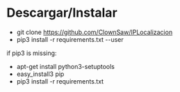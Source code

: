 
Descargar/Instalar
====
* git clone https://github.com/ClownSaw/IPLocalizacion
* pip3 install -r requirements.txt --user

if pip3 is missing:
* apt-get install python3-setuptools
* easy_install3 pip
* pip3 install -r requirements.txt


